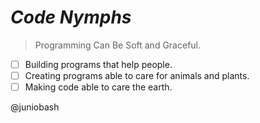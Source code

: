# _**Code Nymphs**_
> Programming Can Be Soft and Graceful.

 - [ ] Building programs that help people.
 - [ ] Creating programs able to care for animals and plants.
 - [ ] Making code able to care the earth.
 
 @juniobash

<!---
     - [ ] Criar IA para gestão de conhecimento em dados [markdown ou sql]
     `daemon, angel, nymphs`
     ~hospeada em servidor raspberry pi
--->

<!---
    eram criaturas mitologicas com vida ligada, a riachos, lagos, bosques e montanhas - 
    - destaca-se as 9 musas
      ou 9 filhas de minemosine
      * criaturas protetoras e guardiãs
   ### GUI APPS
   > Graphical User Interface 

   ### CLI APPS
   > Command Lines Interface

   ### IUH - interface of use hardware
   > interface de uso do hardware
   > #### Mutual and Reactive Interaction Architecture.   
   > Interface for Mutual and Reactive Interaction.  
   > Interface para aperfeiçoar a interação (inputs e outups) do (homem && maquina) e (ambiente && maquina).   
   > **computer interaction with environment**. 
   >  - [X] Interaction with human (and Animal)
   >  - [X] Interaction with the Environment (plants, ground, water, and the earth)
   >  - [X] Interaction with Another Computer
--->
